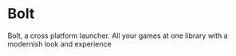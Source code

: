 # Bolt
Bolt, a cross platform launcher. All your games at one library with a modernish look and experience 
